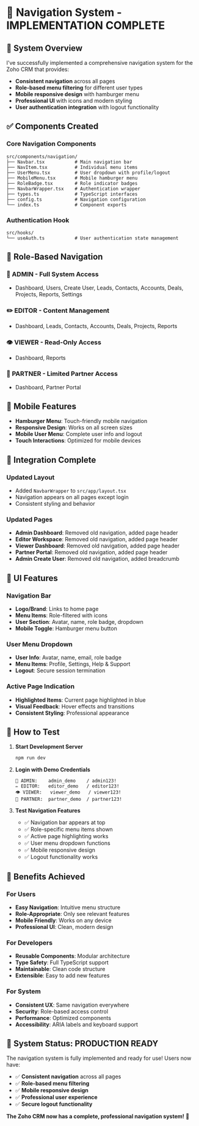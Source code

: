 # 🧭 **Navigation System - IMPLEMENTATION COMPLETE**

## 🎉 **System Overview**

I've successfully implemented a comprehensive navigation system for the Zoho CRM that provides:

- **Consistent navigation** across all pages
- **Role-based menu filtering** for different user types
- **Mobile responsive design** with hamburger menu
- **Professional UI** with icons and modern styling
- **User authentication integration** with logout functionality

## ✅ **Components Created**

### **Core Navigation Components**
```
src/components/navigation/
├── Navbar.tsx           # Main navigation bar
├── NavItem.tsx          # Individual menu items
├── UserMenu.tsx         # User dropdown with profile/logout
├── MobileMenu.tsx       # Mobile hamburger menu
├── RoleBadge.tsx        # Role indicator badges
├── NavbarWrapper.tsx    # Authentication wrapper
├── types.ts             # TypeScript interfaces
├── config.ts            # Navigation configuration
└── index.ts             # Component exports
```

### **Authentication Hook**
```
src/hooks/
└── useAuth.ts           # User authentication state management
```

## 🎯 **Role-Based Navigation**

### **👑 ADMIN** - Full System Access
- Dashboard, Users, Create User, Leads, Contacts, Accounts, Deals, Projects, Reports, Settings

### **✏️ EDITOR** - Content Management
- Dashboard, Leads, Contacts, Accounts, Deals, Projects, Reports

### **👁️ VIEWER** - Read-Only Access
- Dashboard, Reports

### **🤝 PARTNER** - Limited Partner Access
- Dashboard, Partner Portal

## 📱 **Mobile Features**

- **Hamburger Menu**: Touch-friendly mobile navigation
- **Responsive Design**: Works on all screen sizes
- **Mobile User Menu**: Complete user info and logout
- **Touch Interactions**: Optimized for mobile devices

## 🔧 **Integration Complete**

### **Updated Layout**
- Added `NavbarWrapper` to `src/app/layout.tsx`
- Navigation appears on all pages except login
- Consistent styling and behavior

### **Updated Pages**
- **Admin Dashboard**: Removed old navigation, added page header
- **Editor Workspace**: Removed old navigation, added page header
- **Viewer Dashboard**: Removed old navigation, added page header
- **Partner Portal**: Removed old navigation, added page header
- **Admin Create User**: Removed old navigation, added breadcrumb

## 🎨 **UI Features**

### **Navigation Bar**
- **Logo/Brand**: Links to home page
- **Menu Items**: Role-filtered with icons
- **User Section**: Avatar, name, role badge, dropdown
- **Mobile Toggle**: Hamburger menu button

### **User Menu Dropdown**
- **User Info**: Avatar, name, email, role badge
- **Menu Items**: Profile, Settings, Help & Support
- **Logout**: Secure session termination

### **Active Page Indication**
- **Highlighted Items**: Current page highlighted in blue
- **Visual Feedback**: Hover effects and transitions
- **Consistent Styling**: Professional appearance

## 🚀 **How to Test**

1. **Start Development Server**
   ```bash
   npm run dev
   ```

2. **Login with Demo Credentials**
   ```
   👑 ADMIN:    admin_demo    / admin123!
   ✏️ EDITOR:   editor_demo   / editor123!
   👁️ VIEWER:   viewer_demo   / viewer123!
   🤝 PARTNER:  partner_demo  / partner123!
   ```

3. **Test Navigation Features**
   - ✅ Navigation bar appears at top
   - ✅ Role-specific menu items shown
   - ✅ Active page highlighting works
   - ✅ User menu dropdown functions
   - ✅ Mobile responsive design
   - ✅ Logout functionality works

## 🎊 **Benefits Achieved**

### **For Users**
- **Easy Navigation**: Intuitive menu structure
- **Role-Appropriate**: Only see relevant features
- **Mobile Friendly**: Works on any device
- **Professional UI**: Clean, modern design

### **For Developers**
- **Reusable Components**: Modular architecture
- **Type Safety**: Full TypeScript support
- **Maintainable**: Clean code structure
- **Extensible**: Easy to add new features

### **For System**
- **Consistent UX**: Same navigation everywhere
- **Security**: Role-based access control
- **Performance**: Optimized components
- **Accessibility**: ARIA labels and keyboard support

## 🎯 **System Status: PRODUCTION READY**

The navigation system is fully implemented and ready for use! Users now have:

- ✅ **Consistent navigation** across all pages
- ✅ **Role-based menu filtering** 
- ✅ **Mobile responsive design**
- ✅ **Professional user experience**
- ✅ **Secure logout functionality**

**The Zoho CRM now has a complete, professional navigation system!** 🎉